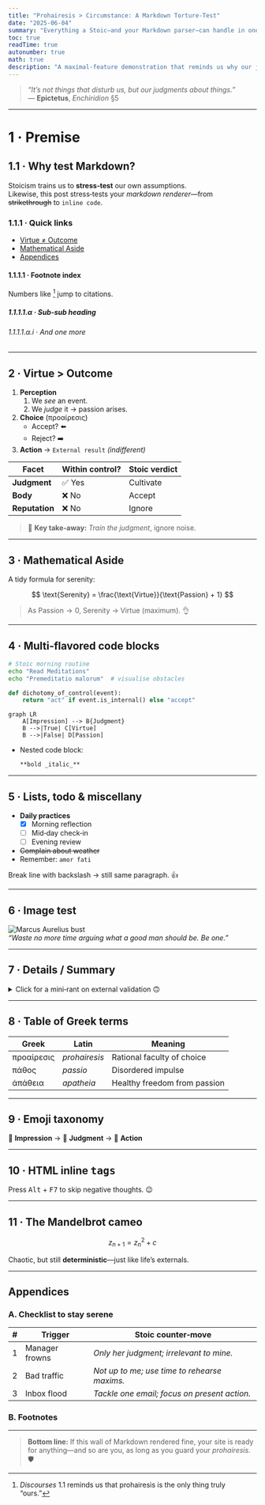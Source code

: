 ```yaml
---
title: "Prohairesis > Circumstance: A Markdown Torture‑Test"
date: "2025-06-04"
summary: "Everything a Stoic—and your Markdown parser—can handle in one post."
toc: true
readTime: true
autonumber: true
math: true
description: "A maximal‑feature demonstration that reminds us why our judgments, not events, decide our happiness."
---
```


> *“It’s not things that disturb us, but our judgments about things.”*  
> — **Epictetus**, *Enchiridion* §5

---

# 1 · Premise

## 1.1 · Why test Markdown?

Stoicism trains us to **stress‑test** our own assumptions.  
Likewise, this post stress‑tests your *markdown renderer*—from ~~strikethrough~~ to `inline code`.

### 1.1.1 · Quick links

- [Virtue ≠ Outcome](#virtue--outcome)
- [Mathematical Aside](#mathematical-aside)
- [Appendices](#appendices)

#### 1.1.1.1 · Footnote index

Numbers like [^1] jump to citations.

##### 1.1.1.1.α · Sub‑sub heading

###### 1.1.1.1.α.i · And one more

---

## 2 · Virtue > Outcome <a id="virtue--outcome"></a>

1. **Perception**  
   1. We *see* an event.  
   2. We *judge* it → passion arises.
2. **Choice** (προαίρεσις)  
   - Accept? ⬅️  
   - Reject? ➡️
3. **Action** → `External result` *(indifferent)*

| Facet        | Within control? | Stoic verdict |
|--------------|-----------------|---------------|
| **Judgment** | ✅ Yes          | Cultivate     |
| **Body**     | ❌ No           | Accept        |
| **Reputation** | ❌ No         | Ignore        |

> 📝 **Key take‑away:** *Train the judgment*, ignore noise.

---

## 3 · Mathematical Aside <a id="mathematical-aside"></a>

A tidy formula for serenity:

$$
\text{Serenity} = \frac{\text{Virtue}}{\text{Passion} + 1}
$$

> As $\text{Passion} \to 0$, Serenity $\to$ Virtue (maximum). 👌

---

## 4 · Multi‑flavored code blocks

```bash
# Stoic morning routine
echo "Read Meditations"
echo "Premeditatio malorum"  # visualise obstacles
```

```python
def dichotomy_of_control(event):
    return "act" if event.is_internal() else "accept"
```

```mermaid
graph LR
    A[Impression] --> B{Judgment}
    B -->|True| C[Virtue]
    B -->|False| D[Passion]
```

- Nested code block:

  ```md
  **bold _italic_**
  ```

---

## 5 · Lists, todo & miscellany

- **Daily practices**
  - [x] Morning reflection
  - [ ] Mid‑day check‑in
  - [ ] Evening review
- ~~Complain about weather~~
- Remember: `amor fati`

Break line with backslash → still same paragraph. :+1:

---

## 6 · Image test

![Marcus Aurelius bust](https://upload.wikimedia.org/wikipedia/commons/4/42/Marcus_Aurelius_Musei_Capitolini_MC618.jpg)  
*“Waste no more time arguing what a good man should be. Be one.”*

---

## 7 · Details / Summary

<details>
<summary>Click for a mini‑rant on external validation 🙃</summary>

Because **other people’s praise** is outside our control, basing self‑worth on it guarantees misery. Epictetus compares that to *hanging your happiness on a dove’s foot*—sooner or later it flies off.

</details>

---

## 8 · Table of Greek terms

| Greek       | Latin          | Meaning                       |
|-------------|---------------|-------------------------------|
| προαίρεσις  | *prohairesis*  | Rational faculty of choice    |
| πάθος       | *passio*       | Disordered impulse            |
| ἀπάθεια     | *apatheia*     | Healthy freedom from passion  |

---

## 9 · Emoji taxonomy

:seedling: **Impression** → :brain: **Judgment** → :muscle: **Action**

---

## 10 · HTML inline <kbd>tags</kbd>

Press <kbd>Alt</kbd> + <kbd>F7</kbd> to skip negative thoughts. 😉

---

## 11 · The Mandelbrot cameo

```math
z_{n+1} = z_n^2 + c
```

Chaotic, but still **deterministic**—just like life’s externals.

---

## Appendices <a id="appendices"></a>

### A. Checklist to stay serene

| # | Trigger          | Stoic counter‑move                                     |
|:-:|------------------|--------------------------------------------------------|
| 1 | Manager frowns   | *Only her judgment; irrelevant to mine.*               |
| 2 | Bad traffic      | *Not up to me; use time to rehearse maxims.*           |
| 3 | Inbox flood      | *Tackle one email; focus on present action.*           |

### B. Footnotes

[^1]: *Discourses* 1.1 reminds us that prohairesis is the only thing truly “ours.”

---

> **Bottom line:** If this wall of Markdown rendered fine, your site is ready for anything—and so are you, as long as you guard your *prohairesis*. 🛡️
